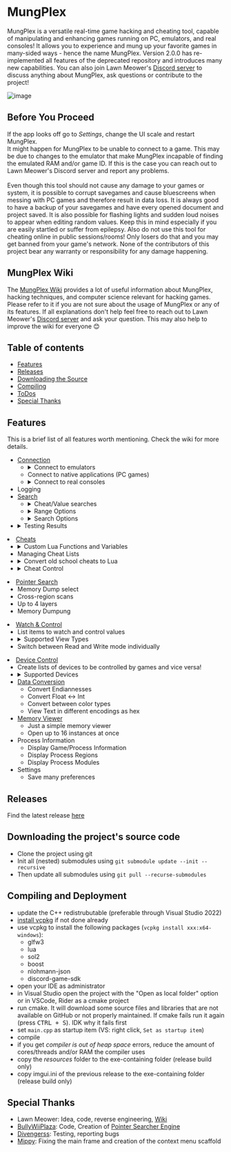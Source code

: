 # MungPlex

MungPlex is a versatile real-time game hacking and cheating tool, capable of manipulating and enhancing games running on PC, emulators, and real consoles! It allows you to experience and mung up your favorite games in many-sided ways - hence the name MungPlex. Version 2.0.0 has re-implemented all features of the deprecated repository and introduces many new capabilities. You can also join Lawn Meower's [Discord server](https://discord.gg/wU62ZTvQRj) to discuss anything about MungPlex, ask questions or contribute to the project!

![image](https://github.com/user-attachments/assets/864c1518-61ee-45c4-85d9-f24635092d40)

## Before You Proceed
If the app looks off go to *Settings*, change the UI scale and restart MungPlex.</br>
It might happen for MungPlex to be unable to connect to a game. This may be due to changes to the emulator that make MungPlex incapable of finding the emulated RAM and/or game ID. If this is the case you can reach out to Lawn Meower's Discord server and report any problems.</br>
</br>
Even though this tool should not cause any damage to your games or system, it is possible to corrupt savegames and cause bluescreens when messing with PC games and therefore result in data loss. It is always good to have a backup of your savegames and have every opened document and project saved.
It is also possible for flashing lights and sudden loud noises to appear when editing random values. Keep this in mind especially if you are easily startled or suffer from epilepsy.
Also do not use this tool for cheating online in public sessions/rooms! Only losers do that and you may get banned from your game's network.
None of the contributors of this project bear any warranty or responsibility for any damage happening.

## MungPlex Wiki
The [MungPlex Wiki](https://github.com/CosmoCortney/MungPlex/wiki) provides a lot of useful information about MungPlex, hacking techniques, and computer science relevant for hacking games. Please refer to it if you are not sure about the usage of MungPlex or any of its features. If all explanations don't help feel free to reach out to Lawn Meower's [Discord server](https://discord.gg/wU62ZTvQRj) and ask your question. This may also help to improve the wiki for everyone 😊

## Table of contents
- [Features](#features)
- [Releases](#releases)
- [Downloading the Source](#downloading)
- [Compiling](#compiling)
- [ToDos](#todo)
- [Special Thanks](#kiitos)

<a name="features"></a>
## Features
This is a brief list of all features worth mentioning. Check the wiki for more details.

<ul>
  <li><a href="https://github.com/CosmoCortney/MungPlex/wiki/Connection-Window">Connection</a>
    <ul>
      <li><details><summary>Connect to emulators</summary>
        <ul>
          <li>Mesen (SNES)</li>
          <li>Project64 (N64)</li>
          <li>Dolphin (GCN, Triforce, RVL)</li>
          <li>Cemu (Café)</li>
          <li>Yuzu (Switch) Experimental!</li>
          <li>mGBA (GB, GBC, GBA)</li>
          <li>melonDS (NDS)</li>
          <li>Lime3DS (CTR)</li>
          <li>No$psx (PS1)</li>
          <li>PCSX2 (PS2)</li>
          <li>RPCS3 (PS3)</li>
          <li>PPSSPP (PSP)</li>
          <li>Fusion (Genesis, 32X, Mega-CD)</li>
        </ul></details>
      </li>
      <li>Connect to native applications (PC games)</li>
      <li><details><summary>Connect to real consoles</summary>
        <ul>
          <li>USB Gecko (GCN, RVL)</li>
        </ul></details>
        </li>
    </ul>
  </li>
  <li>Logging</li>
  <li><a href="https://github.com/CosmoCortney/MungPlex/wiki/Search-Options">Search</a>
    <ul>
      <li><details><summary>Cheat/Value searches</summary>
        <ul>
          <li>Data Types
            <ul>
              <li>Primitives
                <ul>
                  <li>Integers (8, 16, 32, 64 bit) as either signed or unsigned</li>
                  <li>Floats with single and double precision</li>
                </ul>
              </li>
              <li>Arrays
                <ul>
                  <li>Supports unsigned integers</li>
                  <li>wildcards</li>
                </ul>
              </li>
              <li>Colors
                <ul>
                  <li>RGB888 (RGB)</li>
                  <li>RGBA8888 (RGBA)</li>
                  <li>RGB565</li>
                  <li>RGB5A3</li>
                  <li>RGBF</li>
                  <li>RGBAF</li>
                </ul>
              </li>
              <li>String/Text
                <ul>
                  <li>ASCII</li>
                  <li>UTF-8</li>
                  <li>UTF-16 LE</li>
                  <li>UTF-16 BE</li>
                  <li>UTF-32 LE</li>
                  <li>UTF-32 BE</li>
                  <li>Shift-Jis CP932</li>
                  <li>KS X 1001</li>
                  <li>Jis X 0201 Full Width Katakana</li>
                  <li>Jis X 0201 Half Width Katakana</li>
                  <li>ISO-8859-1 - ISO-8859-16</li>
                  <li>Pokémon Gen I English</li>
                  <li>Pokémon Gen I French/German</li>
                  <li>Pokémon Gen I Italian/Spanish</li>
                  <li>Pokémon Gen I Japanese</li>
                </ul>
              </li>
            </ul>
          </li></details>
          <li><details><summary>Range Options</summary>
            <ul>
              <li>Define search range</li>
              <li>Cross-Region searches</li>
              <li>Decide whether to include executable and read-only ranges</li>
              <li>Endianness select</li>
              <li>Region re-reordering</li>
            </ul></details>
          </li>
          <li><details><summary>Search Options</summary>
            <ul>
              <li>Select counter iteration to compare against</li>
              <li>Define value alignment</li>
              <li>Comparison Types
                <ul>
                  <li>Unknown Value</li>
                  <li>Known Value</li>
                </ul>
              </li>
              <li>Condition Types
                <ul>
                  <li>Equal</li>
                  <li>Unequal</li>
                  <li>Greater</li>
                  <li>Greater or Equal</li>
                  <li>Lower</li>
                  <li>Lower or Equal</li>
                  <li>Increased by</li>
                  <li>Decreased by</li>
                  <li>Value Between</li>
                  <li>Value Not Between</li>
                  <li>AND</li>
                  <li>OR</li>
                </ul>
              </li>
              <li>Accuracy
                <ul>
                  <li>applicable on floats and Colors</li>
                </ul>
              </li>
              <li>Cached Searches</li>
              <li>Searches without undo features</li>
              <li>Hex integers</li>
              <li>Case-sensitivity switch for string searches</li>
              <li>On-screen color picker</li>
            </ul></details>
          </li>
        </ul>
      </li>
      <li><details><summary>Testing Results</summary>
        <ul>
          <li>Results List
            <ul>
              <li>Columns for last results, previous results, difference, and real-time</li>
              <li>Poke/write either one value to a specific address or to all selected</li>
              <li>Options to scroll through result pages</li>
              <li>Define the max. amount of results per page</li>
            </ul>
          </li>
        </ul></details>
      </li>
    </ul>
  </li>
  <li><a href="https://github.com/CosmoCortney/MungPlex/wiki/Cheats-Window">Cheats</a>
    <ul>
      <li><details><summary>Custom Lua Functions and Variables</summary>
        <ul>
          <li>Read Functions
            <ul>
              <li>Boolen, integers (signed or unsigned), floats (single, double)</li>
              <li>Arrays of integers (signed or unsigned), floats (single, double)</li>
            </ul>
          </li>
          <li>Write Functions
            <ul>
              <li>Boolen, integers (signed or unsigned), floats (single, double)</li>
              <li>Tables of integers (signed or unsigned), floats (single, double)</li>
            </ul>
          </li>
          <li>RAM Fill and Slide
            <ul>
              <li>integers (signed or unsigned), floats (single, double)</li>
            </ul>
          </li>
          <li>Logging
            <ul>
              <li>Text, boolean integers (signed or unsigned), floats (single, double)</li>
            </ul>
          </li>
          <li>Range Check</li>
          <li>Memory Copy</li>
          <li>Registers
            <ul>
              <li>32 for each, integer, number and bool</li>
              <li>Get Module Addresses</li>
            </ul>
          </li>
        </ul></details>
          <li>Managing Cheat Lists</li>
          <li><details><summary>Convert old school cheats to Lua</summary>
            <ul>
              <li>GCN Action Replay</li>
            </ul></details>
          </li>
          <li><details><summary>Cheat Control</summary>
            <ul>
              <li>Whether to take cheats from list or text field</li>
              <li>Define execution rate</li>
            </ul></details>
          </li>
      </li>
    </ul>
  </li>
  <li><a href="https://github.com/CosmoCortney/MungPlex/wiki/Pointer-Search">Pointer Search</a>
    <ul>
      <li>Memory Dump select</li>
      <li>Cross-region scans</li>
      <li>Up to 4 layers</li>
      <li>Memory Dumpung</li>
    </ul>
  </li>
  <li><a href="https://github.com/CosmoCortney/MungPlex/wiki/Watch-&-Control">Watch & Control</a>
    <ul>
      <li>List items to watch and control values</li>
      <li><details><summary>Supported View Types</summary>
        <ul>
          <li>Integral: Int (8, 16, 32, 64 bit. Signed and unsigned)
            <ul>
              <li>Slider in Write Mode</li>
              <li>Histogram plotting in Read Mode</li>
            </ul>
          </li>
          <li>Float: Signle, Double
            <ul>
              <li>Slider in Write Mode</li>
              <li>Graph plotting in Read Mode</li>
            </ul>
          </li>
          <li>Boolen</li>
          <li>DIP Switch</li>
        </ul></details>
      </li>
      <li>Switch between Read and Write mode individually</li>
    </ul>
  </li>


 <li><a href="https://github.com/CosmoCortney/MungPlex/wiki/Device-Control">Device Control</a>
    <ul>
      <li>Create lists of devices to be controlled by games and vice versa!</li>
      <li><details><summary>Supported Devices</summary>
        <ul>
          <li>Lovense Toys</li>
        </ul></details>
      </li>
  </li>
  <li><a href="https://github.com/CosmoCortney/MungPlex/wiki/Data-Conversion">Data Conversion</a>
    <ul>
      <li>Convert Endiannesses</li>
      <li>Convert Float &lt;-&gt; Int</li>
      <li>Convert between color types</li>
      <li>View Text in different encodings as hex</li>
    </ul>
  </li>
  <li><a href="https://github.com/CosmoCortney/MungPlex/wiki/Memory-Viewer">Memory Viewer</a>
    <ul>
      <li>Just a simple memory viewer</li>
      <li>Open up to 16 instances at once</li>
    </ul>
  </li>
  <li>Process Information
    <ul>
      <li>Display Game/Process Information</li>
      <li>Display Process Regions</li>
      <li>Display Process Modules</li>
    </ul>
  </li>
  <li>Settings
    <ul>
      <li>Save many preferences</li>
    </ul>
  </li>
</ul>

<a name="releases"></a>
## Releases
Find the latest release [here](https://github.com/CosmoCortney/MungPlex/releases/)

<a name="downloading"></a>
## Downloading the project's source code
- Clone the project using git
- Init all (nested) submodules using ``git submodule update --init --recursive``
- Then update all submodules using ``git pull --recurse-submodules``

<a name="compiling"></a>
## Compiling and Deployment
- update the C++ redistrubutable (preferable through Visual Studio 2022)
- [install vcpkg](https://learn.microsoft.com/de-de/vcpkg/get_started/get-started?pivots=shell-powershell) if not done already
- use vcpkg to install the following packages (``vcpkg install xxx:x64-windows``): 
  - glfw3
  - lua
  - sol2
  - boost
  - nlohmann-json
  - discord-game-sdk
- open your IDE as administrator
- in Visual Studio open the project with the "Open as local folder" option or in VSCode, Rider as a cmake project
- run cmake. It will download some source files and libraries that are not available on GitHub or not properly maintained. If cmake fails run it again (press <kbd>CTRL + S</kbd>). IDK why it fails first
- set ``main.cpp`` as startup item (VS: right click, ``Set as startup item``)
- compile
- if you get *compiler is out of heap space* errors, reduce the amount of cores/threads and/or RAM the compiler uses
- copy the *resources* folder to the exe-containing folder (release build only)
- copy imgui.ini of the previous release to the exe-containing folder (release build only)

<a name="kiitos"></a>
## Special Thanks
- Lawn Meower: Idea, code, reverse engineering, [Wiki](https://github.com/CosmoCortney/MungPlex/wiki)
- [BullyWiiPlaza](https://github.com/BullyWiiPlaza/): Code, Creation of [Pointer Searcher Engine](https://github.com/BullyWiiPlaza/Universal-Pointer-Searcher-Engine)
- [Divengerss](https://www.youtube.com/channel/UCZDBXfuNiVXXb7Wbh_syiDw): Testing, reporting bugs
- [Mippy](https://github.com/Mipppy): Fixing the main frame and creation of the context menu scaffold
